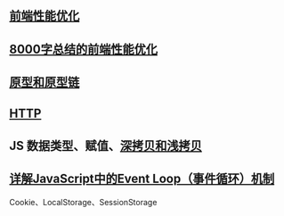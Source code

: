 ## [前端性能优化](https://mp.weixin.qq.com/s/EGirB8SR5SyrqKndfoSgjA)

## [8000字总结的前端性能优化](https://mp.weixin.qq.com/s/s-lHnVe56k4I23DIBAQ2gA)

## [原型和原型链](https://m.php.cn/article/462738.html)

## [HTTP](https://www.runoob.com/http/http-status-codes.html)

## JS 数据类型、赋值、[深拷贝和浅拷贝](https://github.com/muwoo/blogs/issues/18)

## [详解JavaScript中的Event Loop（事件循环）机制](https://github.com/muwoo/blogs/issues/14)

Cookie、LocalStorage、SessionStorage